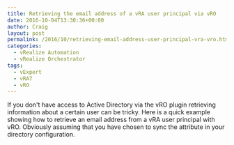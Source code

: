 ```yaml
---
title: Retrieving the email address of a vRA user principal via vRO
date: 2016-10-04T13:30:36+00:00
author: Craig
layout: post
permalink: /2016/10/retrieving-email-address-user-principal-vra-vro.html
categories:
  - vRealize Automation
  - vRealize Orchestrator
tags:
  - vExpert
  - vRA7
  - vRO
---
```

If you don't have access to Active Directory via the vRO plugin retrieving information about a certain user can be tricky. Here is a quick example showing how to retrieve an email address from a vRA user principal with vRO. Obviously assuming that you have chosen to sync the attribute in your directory configuration.

<script src="https://gist.github.com/chelnak/1267acd42373f852ee64eae5fe12e3a4.js"></script>
